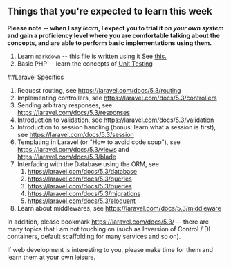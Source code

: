 Things that you're expected to learn this week
---
**Please note -- when I say _learn_, I expect you to trial it _on your own system_ and gain a proficiency level where you are comfortable talking about the concepts, and are able to perform basic implementations using them.**
1. Learn `markdown` -- this file is written using it See [this.](http://www.markdowntutorial.com/)
2. Basic PHP -- learn the concepts of [Unit Testing](https://jtreminio.com/2013/03/unit-testing-tutorial-introduction-to-phpunit/)

##Laravel Specifics

1. Request routing, see https://laravel.com/docs/5.3/routing
2. Implementing controllers, see https://laravel.com/docs/5.3/controllers
3. Sending arbitrary responses, see https://laravel.com/docs/5.3/responses
4. Introduction to validation, see https://laravel.com/docs/5.3/validation
5. Introduction to session handling (bonus: learn what a session is first), see https://laravel.com/docs/5.3/session
6. Templating in Laravel (or "How to avoid code soup"), see https://laravel.com/docs/5.3/views and https://laravel.com/docs/5.3/blade
7. Interfacing with the Database using the ORM, see 
    1. https://laravel.com/docs/5.3/database
    2. https://laravel.com/docs/5.3/queries
    3. https://laravel.com/docs/5.3/queries
    4. https://laravel.com/docs/5.3/migrations
    5. https://laravel.com/docs/5.3/eloquent
8. Learn about middlewares, see https://laravel.com/docs/5.3/middleware

In addition, please bookmark https://laravel.com/docs/5.3/ -- there are many topics that I am not touching on (such as Inversion of Control / DI containers, default scaffolding for many services and so on).

If web development is interesting to you, please make time for them and learn them at your own leisure.

    